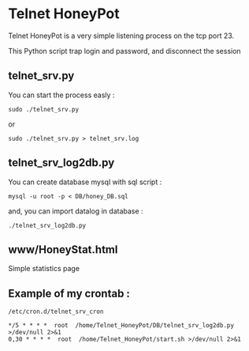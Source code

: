 # Telnet HoneyPot

Telnet HoneyPot is a very simple listening process on the tcp port 23.

This Python script trap login and password, and disconnect the session 


## telnet_srv.py

  You can start the process easly :

	sudo ./telnet_srv.py
   or
	
	sudo ./telnet_srv.py > telnet_srv.log


## telnet_srv_log2db.py

  You can create database mysql with sql script :

	mysql -u root -p < DB/honey_DB.sql


  and, you can import datalog in database :

	./telnet_srv_log2db.py


## www/HoneyStat.html

  Simple statistics page 


## Example of my crontab :

	/etc/cron.d/telnet_srv_cron

	*/5 * * * *  root  /home/Telnet_HoneyPot/DB/telnet_srv_log2db.py >/dev/null 2>&1
	0,30 * * * *  root  /home/Telnet_HoneyPot/start.sh >/dev/null 2>&1

